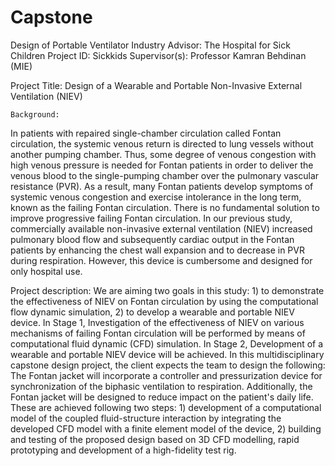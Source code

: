 # Capstone
Design of Portable Ventilator 
Industry Advisor: The Hospital for Sick Children
Project ID: Sickkids
Supervisor(s): Professor Kamran Behdinan (MIE)

Project Title: Design of a Wearable and Portable Non-Invasive External Ventilation (NIEV)

	Background:
In patients with repaired single-chamber circulation called Fontan circulation, the systemic venous return is directed to lung vessels without another pumping chamber. Thus, some degree of venous congestion with high venous pressure is needed for Fontan patients in order to deliver the venous blood to the single-pumping chamber over the pulmonary vascular resistance (PVR). As a result, many Fontan patients develop symptoms of systemic venous congestion and exercise intolerance in the long term, known as the failing Fontan circulation. There is no fundamental solution to improve progressive failing Fontan circulation. In our previous study, commercially available non-invasive external ventilation (NIEV) increased pulmonary blood flow and subsequently cardiac output in the Fontan patients by enhancing the chest wall expansion and to decrease in PVR during respiration. However, this device is cumbersome and designed for only hospital use.
	
 Project description:
We are aiming two goals in this study: 1) to demonstrate the effectiveness of NIEV on Fontan circulation by using the computational flow dynamic simulation, 2) to develop a wearable and portable NIEV device. In Stage 1, Investigation of the effectiveness of NIEV on various mechanisms of failing Fontan circulation will be performed by means of computational fluid dynamic (CFD) simulation. In Stage 2, Development of a wearable and portable NIEV device will be achieved.
	In this multidisciplinary capstone design project, the client expects the team to design the following:
The Fontan jacket will incorporate a controller and pressurization device for synchronization of the biphasic ventilation to respiration. Additionally, the Fontan jacket will be designed to reduce impact on the patient's daily life. These are achieved following two steps: 1) development of a computational model of the coupled fluid-structure interaction by integrating the developed CFD model with a finite element model of the device, 2) building and testing of the proposed design based on 3D CFD modelling, rapid prototyping and development of a high-fidelity test rig.
